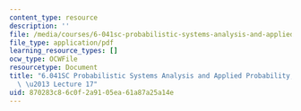 ```yaml
---
content_type: resource
description: ''
file: /media/courses/6-041sc-probabilistic-systems-analysis-and-applied-probability-fall-2013/870283c86c0f2a9105ea61a87a25a14e_MIT6_041SCF13_lec17_300k.mp4.pdf
file_type: application/pdf
learning_resource_types: []
ocw_type: OCWFile
resourcetype: Document
title: "6.041SC Probabilistic Systems Analysis and Applied Probability, Fall 2013Transcript\
  \ \u2013 Lecture 17"
uid: 870283c8-6c0f-2a91-05ea-61a87a25a14e
---
```

